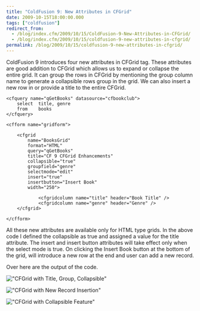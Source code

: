 ```yaml
---
title: "ColdFusion 9: New Attributes in CFGrid"
date: 2009-10-15T18:00:00.000
tags: ["coldfusion"]
redirect_from: 
  - /blog/index.cfm/2009/10/15/ColdFusion-9-New-Attributes-in-CFGrid/
  - /blog/index.cfm/2009/10/15/coldfusion-9-new-attributes-in-cfgrid/
permalink: /blog/2009/10/15/coldfusion-9-new-attributes-in-cfgrid/
---
```


ColdFusion 9 introduces four new attributes in CFGrid tag. These attributes are good addition to CFGrid which allows us to expand or collapse the entire grid. It can group the rows in CFGrid by mentioning the group column name to generate a collapsible rows group in the grid. We can also insert a new row in or provide a title to the entire CFGrid.

```cfscript
<cfquery name="qGetBooks" datasource="cfbookclub">
	select	title, genre 
	from	books
</cfquery>

<cfform name="gridform"> 
	
	<cfgrid 
		name="BooksGrid" 
		format="HTML" 
		query="qGetBooks" 
		title="CF 9 CFGrid Enhancements"
		collapsible="true"
		groupfield="genre"
		selectmode="edit"  
		insert="true"
		insertbutton="Insert Book"
		width="250">
		
			<cfgridcolumn name="title" header="Book Title" />
			<cfgridcolumn name="genre" header="Genre" />
	</cfgrid> 

</cfform>
```

All these new attributes are available only for HTML type grids. In the above code I defined the collapsible as true and assigned a value for the title attribute. The insert and insert button attributes will take effect only when the select mode is true. On clicking the Insert Book button at the bottom of the grid, will introduce a new row at the end and user can add a new record.

Over here are the output of the code.

!["CFGrid with Title, Group, Collapsible"](/assets/images/blog/CF9CFGrid7.JPG "CFGrid with Title, Group, Collapsible")

!["CFGrid with New Record Insertion"](/assets/images/blog/CF9CFGrid8.JPG "CFGrid with New Record Insertion")

!["CFGrid with Collapsible Feature"](/assets/images/blog/CF9CFGrid9.JPG "CFGrid with Collapsible Feature")
